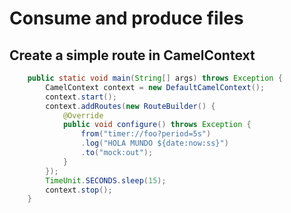 # Consume and produce files

## Create a simple route in CamelContext

```java
	public static void main(String[] args) throws Exception {
		CamelContext context = new DefaultCamelContext();
		context.start();
		context.addRoutes(new RouteBuilder() {
			@Override
			public void configure() throws Exception {
				from("timer://foo?period=5s")
				.log("HOLA MUNDO ${date:now:ss}")
				.to("mock:out");
			}
		});
		TimeUnit.SECONDS.sleep(15);
		context.stop();
	}

```

